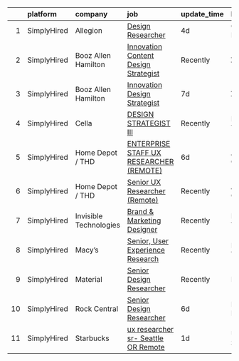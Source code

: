 

|    | platform    | company                | job                                                                                                                                                   | update_time   | location      |
|---:|:------------|:-----------------------|:------------------------------------------------------------------------------------------------------------------------------------------------------|:--------------|:--------------|
|  1 | SimplyHired | Allegion               | [Design Researcher](https://www.simplyhired.com/job/6IzQ_thw5f_94MSfbKngvc_5ioJz5yCAimEos2bvS8OGxq_0QChFTA?q=generative+design)                       | 4d            | Carmel, IN    |
|  2 | SimplyHired | Booz Allen Hamilton    | [Innovation Content Design Strategist](https://www.simplyhired.com/job/A_KIko8rtDhDTW9OJtq3LroX0oep05k_H6-_ON2mt_m9nD70Snmcvg?q=generative+design)    | Recently      | Arlington, VA |
|  3 | SimplyHired | Booz Allen Hamilton    | [Innovation Design Strategist](https://www.simplyhired.com/job/32kHabJ_GNa7AYTSiT6tY3wiqN5vHxuwpK2NygIW5WW1X_SirsdwsQ?q=generative+design)            | 7d            | Arlington, VA |
|  4 | SimplyHired | Cella                  | [DESIGN STRATEGIST III](https://www.simplyhired.com/job/KU1kTsQ4n-ez8o99t-v4rcFFo-Fg_w2giYsS_-LbcE0WHJLEZIjuPg?q=generative+design)                   | Recently      | New York, NY  |
|  5 | SimplyHired | Home Depot / THD       | [ENTERPRISE STAFF UX RESEARCHER (REMOTE)](https://www.simplyhired.com/job/F2dYvTrtTfM4hm2tnSg6XQO6a-qI2tL7jGHGBQ1sJNn7B-BWs5Q7xA?q=generative+design) | 6d            | Atlanta, GA   |
|  6 | SimplyHired | Home Depot / THD       | [Senior UX Researcher (Remote)](https://www.simplyhired.com/job/DiCavZnQpT21ZdXEi_Pma3djtrmYlXd3j8AD_HXCabAQ_yf7OS0MHA?q=generative+design)           | Recently      | Atlanta, GA   |
|  7 | SimplyHired | Invisible Technologies | [Brand & Marketing Designer](https://www.simplyhired.com/job/HTwYmjjsODkNfYDv_CyZzBHtdoAWeqs31ufgGegB44TMZ7wNUMGZHA?q=generative+design)              | Recently      | New York, NY  |
|  8 | SimplyHired | Macy’s                 | [Senior, User Experience Research](https://www.simplyhired.com/job/hcdDdvSQ9nGFJKG4gAjsPiaOZemlOiT-4KPmA3mWbGHhDKelMxRFWw?q=generative+design)        | Recently      | New York, NY  |
|  9 | SimplyHired | Material               | [Senior Design Researcher](https://www.simplyhired.com/job/SYMoFrdTGlqcTIy7Bigv0iPk8_rAICW7MNW1u2k9OC5FHDpYaGYhlQ?q=generative+design)                | Recently      | Remote        |
| 10 | SimplyHired | Rock Central           | [Senior Design Researcher](https://www.simplyhired.com/job/ANWTTF9ejGoe5Ky1loPaN1SrhMA8NSV2xOBWhv-atmznZBU5yo_rYA?q=generative+design)                | 6d            | Detroit, MI   |
| 11 | SimplyHired | Starbucks              | [ux researcher sr- Seattle OR Remote](https://www.simplyhired.com/job/r16iM-HXy1pujkz6kgCTrOzA6T0lqpCdmLFliEHnDxMpQZJEFN8ZjQ?q=generative+design)     | 1d            | United States |